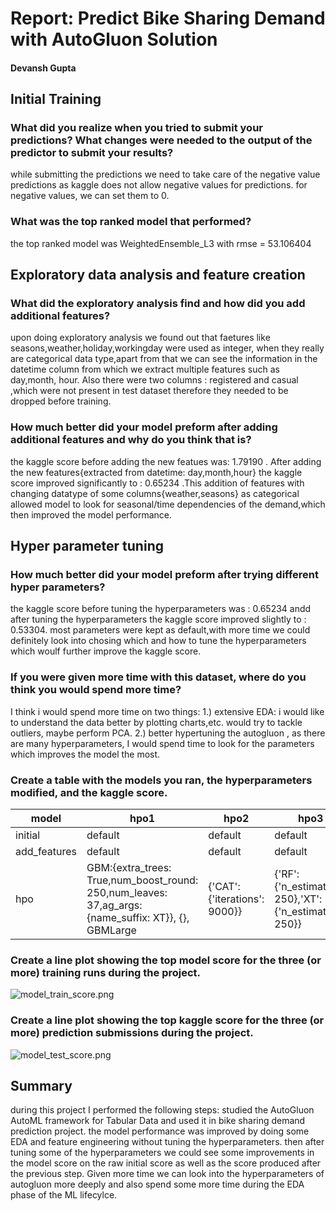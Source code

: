 # Report: Predict Bike Sharing Demand with AutoGluon Solution
#### Devansh Gupta

## Initial Training
### What did you realize when you tried to submit your predictions? What changes were needed to the output of the predictor to submit your results?
while submitting the predictions we need to take care of the negative value predictions as kaggle does not allow negative values for predictions. for negative values, we can set them to 0.

### What was the top ranked model that performed?
the top ranked model was WeightedEnsemble_L3 with rmse = 53.106404

## Exploratory data analysis and feature creation
### What did the exploratory analysis find and how did you add additional features?
upon doing exploratory analysis we found out that faetures like seasons,weather,holiday,workingday were used as integer, when they really are categorical data type,apart from that we can see the information in the datetime column from which we extract multiple features such as day,month, hour.
Also there were two columns : registered and casual ,which were not present in test dataset therefore they needed to be dropped before training.

### How much better did your model preform after adding additional features and why do you think that is?
the kaggle score before adding the new featues was: 1.79190 . After adding the new features{extracted from datetime: day,month,hour} the kaggle score improved significantly to : 0.65234 .This addition of features with changing datatype of some columns{weather,seasons} as categorical allowed model to look for seasonal/time dependencies of the demand,which then improved the model performance.

## Hyper parameter tuning
### How much better did your model preform after trying different hyper parameters?
the kaggle score before tuning the hyperparameters was : 0.65234 andd after tuning the hyperparameters the kaggle score improved slightly to : 0.53304.
most parameters were kept as default,with more time we could definitely look into chosing which and how to tune the hyperparameters which woulf further improve the kaggle score.

### If you were given more time with this dataset, where do you think you would spend more time?
I think i would spend more time on two things:
1.) extensive EDA: i would like to understand the data better by plotting charts,etc. would try to tackle outliers, maybe perform PCA.
2.) better hypertuning the autogluon , as there are many hyperparameters, I would spend time to look for the parameters which improves the model the most.

### Create a table with the models you ran, the hyperparameters modified, and the kaggle score.
|model|hpo1|hpo2|hpo3|score|
|--|--|--|--|--|
|initial|default|default|default|1.79190|
|add_features|default|default|default|.65234|
|hpo|GBM:{extra_trees: True,num_boost_round: 250,num_leaves: 37,ag_args: {name_suffix: XT}}, {}, GBMLarge|{'CAT': {'iterations': 9000}}|{'RF':{'n_estimators': 250},'XT': {'n_estimators': 250}}|0.533004|

### Create a line plot showing the top model score for the three (or more) training runs during the project.

![model_train_score.png](D:\AIML\udacity\bike_share\model_train_score.png)

### Create a line plot showing the top kaggle score for the three (or more) prediction submissions during the project.

![model_test_score.png](D:\AIML\udacity\bike_share\model_test_score.png)

## Summary
during this project I performed the following steps:
studied the AutoGluon AutoML framework for Tabular Data and used it in bike sharing demand prediction project.
the model performance was improved by doing some EDA and feature engineering without tuning the hyperparameters.
then after tuning some of the hyperparameters we could see some improvements in the model score on the raw initial score as well as the score produced after the previous step.
Given more time we can look into the hyperparameters of autogluon more deeply and also spend some more time during the EDA phase of the ML lifecylce.
